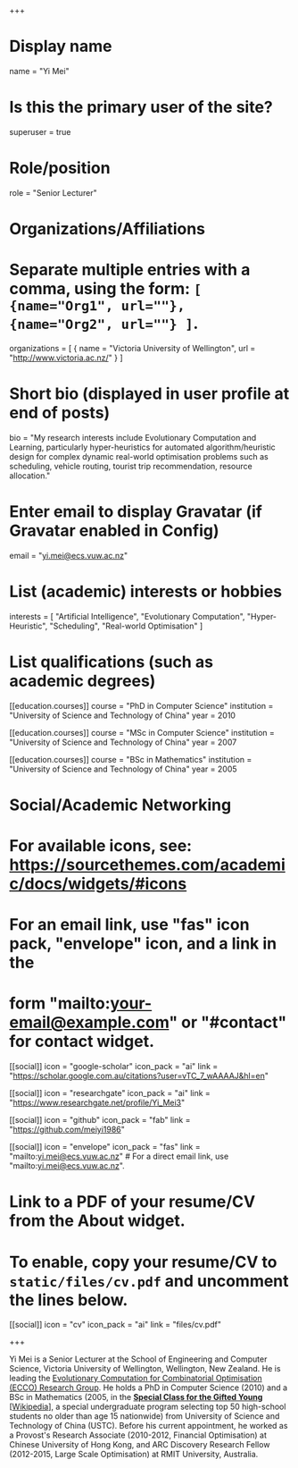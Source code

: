 +++
# Display name
name = "Yi Mei"

# Is this the primary user of the site?
superuser = true

# Role/position
role = "Senior Lecturer"

# Organizations/Affiliations
#   Separate multiple entries with a comma, using the form: `[ {name="Org1", url=""}, {name="Org2", url=""} ]`.
organizations = [ { name = "Victoria University of Wellington", url = "http://www.victoria.ac.nz/" } ]

# Short bio (displayed in user profile at end of posts)
bio = "My research interests include Evolutionary Computation and Learning, particularly hyper-heuristics for automated algorithm/heuristic design for complex dynamic real-world optimisation problems such as scheduling, vehicle routing, tourist trip recommendation, resource allocation."

# Enter email to display Gravatar (if Gravatar enabled in Config)
email = "yi.mei@ecs.vuw.ac.nz"

# List (academic) interests or hobbies
interests = [
  "Artificial Intelligence",
  "Evolutionary Computation",
  "Hyper-Heuristic",
  "Scheduling",
  "Real-world Optimisation"
]

# List qualifications (such as academic degrees)
[[education.courses]]
  course = "PhD in Computer Science"
  institution = "University of Science and Technology of China"
  year = 2010

[[education.courses]]
  course = "MSc in Computer Science"
  institution = "University of Science and Technology of China"
  year = 2007

[[education.courses]]
  course = "BSc in Mathematics"
  institution = "University of Science and Technology of China"
  year = 2005

# Social/Academic Networking
# For available icons, see: https://sourcethemes.com/academic/docs/widgets/#icons
#   For an email link, use "fas" icon pack, "envelope" icon, and a link in the
#   form "mailto:your-email@example.com" or "#contact" for contact widget.

[[social]]
  icon = "google-scholar"
  icon_pack = "ai"
  link = "https://scholar.google.com.au/citations?user=vTC_7_wAAAAJ&hl=en"

[[social]] 
  icon = "researchgate" 
  icon_pack = "ai" 
  link = "https://www.researchgate.net/profile/Yi_Mei3"

[[social]]
  icon = "github"
  icon_pack = "fab"
  link = "https://github.com/meiyi1986"

[[social]]
  icon = "envelope"
  icon_pack = "fas"
  link = "mailto:yi.mei@ecs.vuw.ac.nz"  # For a direct email link, use "mailto:yi.mei@ecs.vuw.ac.nz".

# Link to a PDF of your resume/CV from the About widget.
# To enable, copy your resume/CV to `static/files/cv.pdf` and uncomment the lines below.
[[social]]
  icon = "cv"
  icon_pack = "ai"
  link = "files/cv.pdf"

+++

Yi Mei is a Senior Lecturer at the School of Engineering and Computer Science, Victoria University of Wellington, Wellington, New Zealand. He is leading the <a href="/ecco/">Evolutionary Computation for Combinatorial Optimisation (ECCO) Research Group</a>. He holds a PhD in Computer Science (2010) and a BSc in Mathematics (2005, in the <strong><a href="http://en.scgy.ustc.edu.cn/">Special Class for the Gifted Young</a></strong> [<a href="http://en.wikipedia.org/wiki/Special_Class_for_the_Gifted_Young">Wikipedia</a>], a special undergraduate program selecting top 50 high-school students no older than age 15 nationwide) from University of Science and Technology of China (USTC). Before his current appointment, he worked as a Provost's Research Associate (2010-2012, Financial Optimisation) at Chinese University of Hong Kong, and ARC Discovery Research Fellow (2012-2015, Large Scale Optimisation) at RMIT University, Australia.
